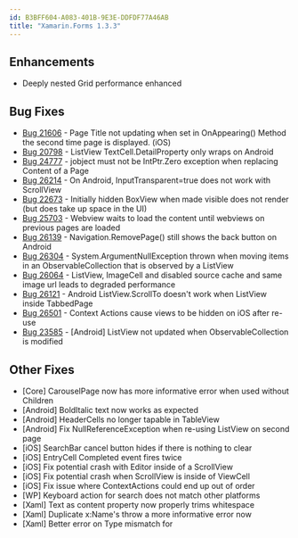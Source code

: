 ```yaml
---
id: B3BFF604-A083-401B-9E3E-DDFDF77A46AB
title: "Xamarin.Forms 1.3.3"
---
```


## Enhancements ##

- Deeply nested Grid performance enhanced

## Bug Fixes ##

- [Bug 21606](https://bugzilla.xamarin.com/show_bug.cgi?id=21606) - Page Title not updating when set in OnAppearing() Method the second time page is displayed. (iOS)
- [Bug 20798](https://bugzilla.xamarin.com/show_bug.cgi?id=20798) - ListView TextCell.DetailProperty only wraps on Android
- [Bug 24777](https://bugzilla.xamarin.com/show_bug.cgi?id=24777) - jobject must not be IntPtr.Zero exception when replacing Content of a Page
- [Bug 26214](https://bugzilla.xamarin.com/show_bug.cgi?id=26214) - On Android, InputTransparent=true does not work with ScrollView
- [Bug 22673](https://bugzilla.xamarin.com/show_bug.cgi?id=22673) - Initially hidden BoxView when made visible does not render (but does take up space in the UI)
- [Bug 25703](https://bugzilla.xamarin.com/show_bug.cgi?id=25703) - Webview waits to load the content until webviews on previous pages are loaded
- [Bug 26139](https://bugzilla.xamarin.com/show_bug.cgi?id=26139) - Navigation.RemovePage() still shows the back button on Android
- [Bug 26304](https://bugzilla.xamarin.com/show_bug.cgi?id=26304) - System.ArgumentNullException thrown when moving items in an ObservableCollection that is observed by a ListView
- [Bug 26064](https://bugzilla.xamarin.com/show_bug.cgi?id=26064) - ListView, ImageCell and disabled source cache and same image url leads to degraded performance
- [Bug 26121](https://bugzilla.xamarin.com/show_bug.cgi?id=26121) - Android ListView.ScrollTo doesn't work when ListView inside TabbedPage
- [Bug 26501](https://bugzilla.xamarin.com/show_bug.cgi?id=26501) - Context Actions cause views to be hidden on iOS after re-use
- [Bug 23585](https://bugzilla.xamarin.com/show_bug.cgi?id=23585) - [Android] ListView not updated when ObservableCollection is modified

## Other Fixes ##

- [Core] CarouselPage now has more informative error when used without Children
- [Android] BoldItalic text now works as expected
- [Android] HeaderCells no longer tapable in TableView
- [Android] Fix NullReferenceException when re-using ListView on second page
- [iOS] SearchBar cancel button hides if there is nothing to clear
- [iOS] EntryCell Completed event fires twice
- [iOS] Fix potential crash with Editor inside of a ScrollView
- [iOS] Fix potential crash when ScrollView is inside of ViewCell
- [iOS] Fix issue where ContextActions could end up out of order
- [WP] Keyboard action for search does not match other platforms
- [Xaml] Text as content property now properly trims whitespace
- [Xaml] Duplicate x:Name's throw a more informative error now
- [Xaml] Better error on Type mismatch for

